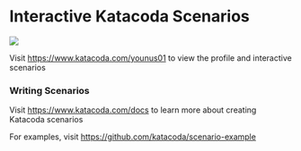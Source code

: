 # Interactive Katacoda Scenarios

[![](http://shields.katacoda.com/katacoda/younus01/count.svg)](https://www.katacoda.com/younus01 "Get your profile on Katacoda.com")

Visit https://www.katacoda.com/younus01 to view the profile and interactive scenarios

### Writing Scenarios
Visit https://www.katacoda.com/docs to learn more about creating Katacoda scenarios

For examples, visit https://github.com/katacoda/scenario-example

